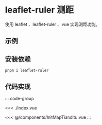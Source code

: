 <script setup>
import { defineClientComponent } from 'vitepress'
const ClientDemo = defineClientComponent(() => import('./index.vue'))
</script>

# leaflet-ruler  测距

使用 leaflet 、leaflet-ruler 、vue 实现测距功能。

## 示例

<ClientDemo></ClientDemo>

## 安装依赖

```shell
pnpm i leaflet-ruler
```

## 代码实现

::: code-group

<<< ./index.vue

<<< @/components/InitMapTianditu.vue
:::

